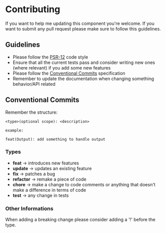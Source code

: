 # Contributing

If you want to help me updating this component you're welcome. If you want to submit any pull request please make sure to follow this guidelines.

## Guidelines

- Please follow the [PSR-12](https://www.php-fig.org/psr/psr-12/) code style
- Ensure that all the current tests pass and consider writing new ones (where relevant) if you add some new features
- Please follow the [Conventional Commits](https://www.conventionalcommits.org) specification
- Remember to update the documentation when changing something behavior/API related

## Conventional Commits

Remember the structure:

```
<type>(optional scope): <description>

example:

feat(Output): add something to handle output
```

### Types

- **feat** &rarr; introduces new features
- **update** &rarr; updates an existing feature
- **fix** &rarr; patches a bug
- **refactor** &rarr; remake a piece of code
- **chore** &rarr; make a change to code comments or anything that doesn't make a difference in terms of code
- **test** &rarr; any change in tests

### Other Informations

When adding a breaking change please consider adding a '!' before the type.

